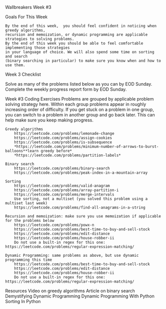 Wallbreakers Week #3

  Goals For This Week
  
    By the end of this week,  you should feel confident in noticing when greedy algorithms, 
    recursion and memoization, or dynamic programming are applicable strategies to solving problems. 
    By the end of this week you should be able to feel comfortable implementing those strategies 
    in your language of choice. We will also spend some time on sorting and search 
    (binary searching in particular) to make sure you know when and how to use them.
    
Week 3 Checklist

  Solve as many of the problems listed below as you can by EOD Sunday.
  Complete the weekly progress report form by EOD Sunday.
  
Week #3 Coding Exercises
  Problems are grouped by applicable problem solving strategy here. 
  Within each group problems appear in roughly increasing order of difficulty. 
  If you get stuck on a problem in one group, you can switch to a problem in another group and go back later. 
  This can help make sure you keep making progress.

	Greedy algorithms
		https://leetcode.com/problems/lemonade-change
		https://leetcode.com/problems/assign-cookies
		https://leetcode.com/problems/is-subsequence
		*https://leetcode.com/problems/minimum-number-of-arrows-to-burst-balloons**learn greedy before*
		*https://leetcode.com/problems/partition-labels*

	Binary search
		https://leetcode.com/problems/binary-search
		https://leetcode.com/problems/peak-index-in-a-mountain-array

	Sorting
		https://leetcode.com/problems/valid-anagram
		https://leetcode.com/problems/array-partition-i
		https://leetcode.com/problems/merge-intervals
		Use sorting, not a multiset (you solved this problem using a multiset last week) 
		https://leetcode.com/problems/find-all-anagrams-in-a-string

	Recursion and memoization: make sure you use memoization if applicable for the problems below
		https://leetcode.com/problems/powx-n
		https://leetcode.com/problems/best-time-to-buy-and-sell-stock
		https://leetcode.com/problems/edit-distance
		https://leetcode.com/problems/house-robber-ii
		Do not use a built-in regex for this one: https://leetcode.com/problems/regular-expression-matching/

	Dynamic Programming: same problems as above, but use dynamic programming this time
		https://leetcode.com/problems/best-time-to-buy-and-sell-stock
		https://leetcode.com/problems/edit-distance
		https://leetcode.com/problems/house-robber-ii
		Do not use a built-in regex for this one: https://leetcode.com/problems/regular-expression-matching/

Resources
Video on greedy algorithms
Article on binary search
Demystifying Dynamic Programming
Dynamic Programming With Python
Sorting In Python
